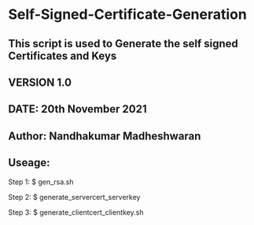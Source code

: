 # Self-Signed-Certificate-Generation

## This script is used to Generate the self signed Certificates and Keys
## 
 
## VERSION 1.0
## DATE: 20th November 2021
## Author: Nandhakumar Madheshwaran


## Useage:  
Step 1:
           $ gen_rsa.sh <common name>

Step 2:
           $ generate_servercert_serverkey <common name>

Step 3:
           $ generate_clientcert_clientkey.sh <common name>
  
